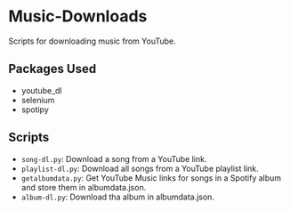 # Music-Downloads
Scripts for downloading music from YouTube.

## Packages Used
- youtube_dl
- selenium
- spotipy

## Scripts
- `song-dl.py`: Download a song from a YouTube link.
- `playlist-dl.py`: Download all songs from a YouTube playlist link.
- `getalbumdata.py`: Get YouTube Music links for songs in a Spotify album and store them in albumdata.json.
- `album-dl.py`: Download tha album in albumdata.json.
